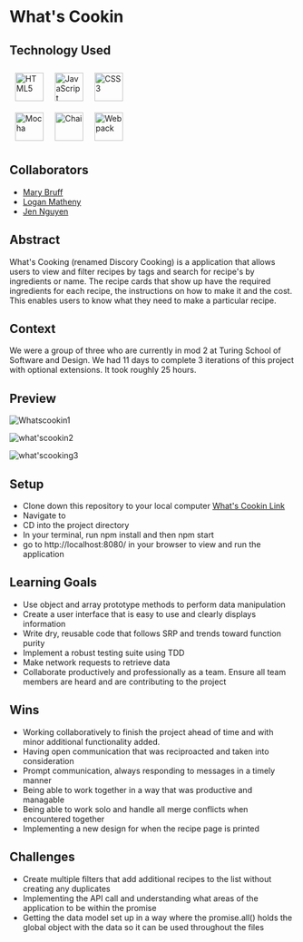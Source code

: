 # What's Cookin

## Technology Used

<a href="https://en.wikipedia.org/wiki/HTML5" target="_blank"><img style="margin: 10px" src="https://profilinator.rishav.dev/skills-assets/html5-original-wordmark.svg" alt="HTML5" height="50px" /></a><a href="https://www.javascript.com/" target="_blank"><img style="margin: 10px" src="https://profilinator.rishav.dev/skills-assets/javascript-original.svg" alt="JavaScript" height="50px" /></a><a href="https://www.w3schools.com/css/" target="_blank"><img style="margin: 10px" src="https://profilinator.rishav.dev/skills-assets/css3-original-wordmark.svg" alt="CSS3" height="50px" /></a>  
<a href="https://mochajs.org/" target="_blank"><img style="margin: 10px" src="https://profilinator.rishav.dev/skills-assets/mocha.png" alt="Mocha" height="50px" /></a><a href="https://www.chaijs.com/" target="_blank"><img style="margin: 10px" src="https://profilinator.rishav.dev/skills-assets/chai.png" alt="Chai" height="50px" /></a><a href="https://webpack.js.org/" target="_blank"><img style="margin: 10px" src="https://profilinator.rishav.dev/skills-assets/webpack-original.svg" alt="Webpack" height="50px" /></a>

## Collaborators

- [Mary Bruff](https://github.com/MaryBruff)
- [Logan Matheny](https://github.com/loganpaulmatheny)
- [Jen Nguyen](https://github.com/Jnguyen615)

## Abstract

What's Cooking (renamed Discory Cooking) is a application that allows users to view and filter recipes by tags and search for recipe's by ingredients or name. The recipe cards that show up have the required ingredients for each recipe, the instructions on how to make it and the cost. This enables users to know what they need to make a particular recipe.

## Context

We were a group of three who are currently in mod 2 at Turing School of Software and Design. We had 11 days to complete 3 iterations of this project with optional extensions. It took roughly 25 hours.

## Preview

![Whatscookin1](https://github.com/turingschool-examples/hang-in-there-boilerplate/assets/119434450/88661d25-16db-44e5-ada4-3bdab1194e39)

![what'scookin2](https://github.com/turingschool-examples/hang-in-there-boilerplate/assets/119434450/215a0c1c-1706-4df1-ab1a-aaacce2a97e6)

![what'scooking3](https://media.giphy.com/media/v1.Y2lkPTc5MGI3NjExNXlmY3Q2a2k3c2puYjVncmN5Z3Z0dTMxMXJvcm91czFmdDFzNnNwdCZlcD12MV9pbnRlcm5hbF9naWZfYnlfaWQmY3Q9Zw/Oih9bV8dnqdukMiEOG/giphy.gif)

## Setup

- Clone down this repository to your local computer [What's Cookin Link](https://github.com/Jnguyen615/whats-cookin)
- Navigate to
- CD into the project directory
- In your terminal, run npm install and then npm start
- go to http://localhost:8080/ in your browser to view and run the application

## Learning Goals

- Use object and array prototype methods to perform data manipulation
- Create a user interface that is easy to use and clearly displays information
- Write dry, reusable code that follows SRP and trends toward function purity
- Implement a robust testing suite using TDD
- Make network requests to retrieve data
- Collaborate productively and professionally as a team. Ensure all team members are heard and are contributing to the project

## Wins

- Working collaboratively to finish the project ahead of time and with minor additional functionality added.
- Having open communication that was reciproacted and taken into consideration
- Prompt communication, always responding to messages in a timely manner
- Being able to work together in a way that was productive and managable
- Being able to work solo and handle all merge conflicts when encountered together
- Implementing a new design for when the recipe page is printed

## Challenges

- Create multiple filters that add additional recipes to the list without creating any duplicates
- Implementing the API call and understanding what areas of the application to be within the promise
- Getting the data model set up in a way where the promise.all() holds the global object with the data so it can be used throughout the files
